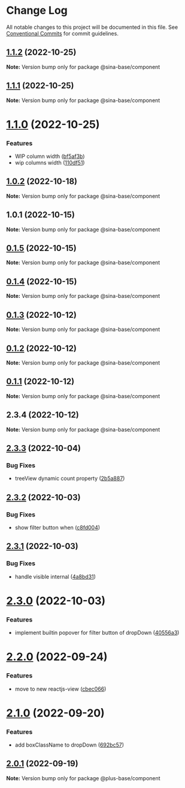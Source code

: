 # Change Log

All notable changes to this project will be documented in this file.
See [Conventional Commits](https://conventionalcommits.org) for commit guidelines.

## [1.1.2](https://github.com/sinabasecomponent/sina-base-components/compare/v1.1.1...v1.1.2) (2022-10-25)

**Note:** Version bump only for package @sina-base/component





## [1.1.1](https://github.com/sinabasecomponent/sina-base-components/compare/v1.1.0...v1.1.1) (2022-10-25)

**Note:** Version bump only for package @sina-base/component





# [1.1.0](https://github.com/sinabasecomponent/sina-base-components/compare/v1.0.2...v1.1.0) (2022-10-25)


### Features

* WIP column width ([bf5af3b](https://github.com/sinabasecomponent/sina-base-components/commit/bf5af3b2cb2adfc962bc292e88b3d7417b7ec7d2))
* wip columns width ([110df51](https://github.com/sinabasecomponent/sina-base-components/commit/110df5114169ff3e22d2f8ee2f5e38aa6e2ac052))






## [1.0.2](https://github.com/sinabasecomponent/sina-base-components/compare/v1.0.1...v1.0.2) (2022-10-18)

**Note:** Version bump only for package @sina-base/component





## 1.0.1 (2022-10-15)

**Note:** Version bump only for package @sina-base/component





## [0.1.5](https://github.com/sinabasecomponent/sinaBase/compare/v0.1.4...v0.1.5) (2022-10-15)

**Note:** Version bump only for package @sina-base/component





## [0.1.4](https://github.com/sinabasecomponent/sinaBase/compare/v0.1.3...v0.1.4) (2022-10-15)

**Note:** Version bump only for package @sina-base/component





## [0.1.3](https://gitlab.sinacomsys.local/a.mahmoudi/sinabase/compare/v0.1.2...v0.1.3) (2022-10-12)

**Note:** Version bump only for package @sina-base/component





## [0.1.2](https://gitlab.sinacomsys.local/a.mahmoudi/sinabase/compare/v0.1.1...v0.1.2) (2022-10-12)

**Note:** Version bump only for package @sina-base/component





## [0.1.1](https://gitlab.sinacomsys.local/a.mahmoudi/sinabase/compare/v2.3.4...v0.1.1) (2022-10-12)

**Note:** Version bump only for package @sina-base/component





## 2.3.4 (2022-10-12)

**Note:** Version bump only for package @sina-base/component






## [2.3.3](http://tfs.1st.co.com/tfs/Plus/PayamGostarFront/_git/PlusBase/compare/v2.3.2...v2.3.3) (2022-10-04)


### Bug Fixes

* treeView dynamic count property ([2b5a887](http://tfs.1st.co.com/tfs/Plus/PayamGostarFront/_git/PlusBase/commits/2b5a8871fbfb4d6c8c97fb460580fd064689baa8))





## [2.3.2](http://tfs.1st.co.com/tfs/Plus/PayamGostarFront/_git/PlusBase/compare/v2.3.1...v2.3.2) (2022-10-03)


### Bug Fixes

* show filter button when ([c8fd004](http://tfs.1st.co.com/tfs/Plus/PayamGostarFront/_git/PlusBase/commits/c8fd004e7b6b0205cdad76e6a6f55da58df88bd6))





## [2.3.1](http://tfs.1st.co.com/tfs/Plus/PayamGostarFront/_git/PlusBase/compare/v2.3.0...v2.3.1) (2022-10-03)


### Bug Fixes

* handle visible internal ([4a8bd31](http://tfs.1st.co.com/tfs/Plus/PayamGostarFront/_git/PlusBase/commits/4a8bd318c39bcca25692dac0b9d09d3f3b2824b9))





# [2.3.0](http://tfs.1st.co.com/tfs/Plus/PayamGostarFront/_git/PlusBase/compare/v2.2.0...v2.3.0) (2022-10-03)


### Features

* implement builtin popover for filter button of dropDown ([40556a3](http://tfs.1st.co.com/tfs/Plus/PayamGostarFront/_git/PlusBase/commits/40556a3ad5a3787684e61a61cdcd16aad10b70f5))





# [2.2.0](http://tfs.1st.co.com/tfs/Plus/PayamGostarFront/_git/PlusBase/compare/v2.1.0...v2.2.0) (2022-09-24)


### Features

* move to new reactjs-view ([cbec066](http://tfs.1st.co.com/tfs/Plus/PayamGostarFront/_git/PlusBase/commits/cbec066a5a271b573edc39a85567a1a602a37166))





# [2.1.0](http://tfs.1st.co.com/tfs/Plus/PayamGostarFront/_git/PlusBase/compare/v2.0.1...v2.1.0) (2022-09-20)


### Features

* add boxClassName to dropDown ([692bc57](http://tfs.1st.co.com/tfs/Plus/PayamGostarFront/_git/PlusBase/commits/692bc574b2d7b4dec036af9b38c8cf096940f153))





## [2.0.1](http://tfs.1st.co.com/tfs/Plus/PayamGostarFront/_git/PlusBase/compare/v1.14.8...v2.0.1) (2022-09-19)

**Note:** Version bump only for package @plus-base/component
